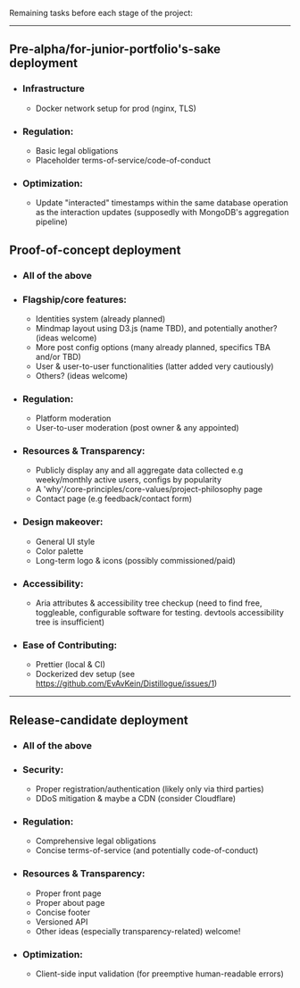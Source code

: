 Remaining tasks before each stage of the project:

<hr>

## Pre-alpha/for-junior-portfolio's-sake deployment
* ### Infrastructure
  * Docker network setup for prod (nginx, TLS)
* ### Regulation:
  * Basic legal obligations
  * Placeholder terms-of-service/code-of-conduct
* ### Optimization:
  * Update "interacted" timestamps within the same database operation as the interaction updates (supposedly with MongoDB's aggregation pipeline)

## Proof-of-concept deployment
* ### All of the above
* ### Flagship/core features:
  * Identities system (already planned)
  * Mindmap layout using D3.js (name TBD), and potentially another? (ideas welcome)
  * More post config options (many already planned, specifics TBA and/or TBD)
  * User & user-to-user functionalities (latter added very cautiously)
  * Others? (ideas welcome)
* ### Regulation:
  * Platform moderation
  * User-to-user moderation (post owner & any appointed)
* ### Resources & Transparency:
  * Publicly display any and all aggregate data collected e.g weeky/monthly active users, configs by popularity
  * A 'why'/core-principles/core-values/project-philosophy page
  * Contact page (e.g feedback/contact form)
* ### Design makeover:
  * General UI style
  * Color palette
  * Long-term logo & icons (possibly commissioned/paid)
* ### Accessibility:
  * Aria attributes & accessibility tree checkup (need to find free, toggleable, configurable software for testing. devtools accessibility tree is insufficient)
* ### Ease of Contributing:
  * Prettier (local & CI)
  * Dockerized dev setup (see https://github.com/EvAvKein/Distillogue/issues/1)
<hr>

## Release-candidate deployment
* ### All of the above
* ### Security:
  * Proper registration/authentication (likely only via third parties)
  * DDoS mitigation & maybe a CDN (consider Cloudflare)
* ### Regulation:
  * Comprehensive legal obligations
  * Concise terms-of-service (and potentially code-of-conduct)
* ### Resources & Transparency:
  * Proper front page
  * Proper about page
  * Concise footer
  * Versioned API
  * Other ideas (especially transparency-related) welcome!
* ### Optimization:
  * Client-side input validation (for preemptive human-readable errors)